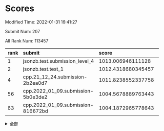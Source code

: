 # Scores

Modified Time: 2022-01-31 16:41:27

Submit Num: 207

All Rank Num: 113457

| rank |               submit               |       score        |       sigma        | pk_num |
| :--- | :--------------------------------- | :----------------- | :----------------- | :----- |
| 1    | jsonzb.test.submission_level_4     | 1013.006946111128  | 0.8248734648427661 | 2195   |
| 2    | jsonzb.test.test_1                 | 1012.4318680345457 | 0.8065574478206914 | 2194   |
| 4    | cpp.21_12_24.submission-2b2ea0d7   | 1011.8238552337758 | 0.8111771048876479 | 2192   |
| 56   | cpp.2022_01_09.submission-5b0e3de2 | 1004.5678889763443 | 0.7198706451310407 | 2195   |
| 63   | cpp.2022_01_09.submission-816672bd | 1004.1872965778643 | 0.7309781036530346 | 2190   |


<details>
<summary>全部</summary>

| rank |                 submit                 |       score        |       sigma        | pk_num |
| :--- | :------------------------------------- | :----------------- | :----------------- | :----- |
| 1    | jsonzb.test.submission_level_4         | 1013.006946111128  | 0.8248734648427661 | 2195   |
| 2    | jsonzb.test.test_1                     | 1012.4318680345457 | 0.8065574478206914 | 2194   |
| 3    | gobigger.level_3.submission_level_3_31 | 1011.8244606785483 | 0.783857364025048  | 2192   |
| 4    | cpp.21_12_24.submission-2b2ea0d7       | 1011.8238552337758 | 0.8111771048876479 | 2192   |
| 5    | gobigger.level_3.submission_level_3_36 | 1011.7812369923106 | 0.7734564313405738 | 2195   |
| 6    | gobigger.level_3.submission_level_3_26 | 1011.5102004418704 | 0.7979236829225449 | 2189   |
| 7    | gobigger.level_3.submission_level_3_25 | 1011.209996376544  | 0.7946593121191566 | 2197   |
| 8    | gobigger.level_3.submission_level_3_12 | 1011.2024741831476 | 0.7567928256182164 | 2192   |
| 9    | gobigger.level_3.submission_level_3_29 | 1011.0801106730883 | 0.7773598883232039 | 2191   |
| 10   | gobigger.level_3.submission_level_3_39 | 1010.9294536215684 | 0.7532894624331617 | 2190   |
| 11   | gobigger.level_3.submission_level_3_0  | 1010.8999855529632 | 0.7778594527018183 | 2197   |
| 12   | gobigger.level_3.submission_level_3_45 | 1010.8902422766611 | 0.7506999754042323 | 2192   |
| 13   | gobigger.level_3.submission_level_3_5  | 1010.7607811256009 | 0.7608583615680388 | 2191   |
| 14   | gobigger.level_3.submission_level_3_42 | 1010.6495771509709 | 0.7702161865942282 | 2193   |
| 15   | gobigger.level_3.submission_level_3_28 | 1010.4422759602494 | 0.7695709144617126 | 2195   |
| 16   | gobigger.level_3.submission_level_3_30 | 1010.4419892404482 | 0.7695103536392419 | 2194   |
| 17   | gobigger.level_3.submission_level_3_15 | 1010.2954241119312 | 0.7503561691624319 | 2194   |
| 18   | gobigger.level_3.submission_level_3_44 | 1010.2523580833993 | 0.7491018111193529 | 2191   |
| 19   | gobigger.level_3.submission_level_3_35 | 1010.2034592460035 | 0.7689792022553137 | 2194   |
| 20   | gobigger.level_3.submission_level_3_24 | 1010.202048938427  | 0.7613762208205407 | 2198   |
| 21   | gobigger.level_3.submission_level_3_2  | 1010.1611974369279 | 0.7504180838138853 | 2193   |
| 22   | gobigger.level_3.submission_level_3_4  | 1010.1131592788321 | 0.7585049478697684 | 2195   |
| 23   | gobigger.level_3.submission_level_3_8  | 1010.1090765927433 | 0.7720483504121113 | 2193   |
| 24   | gobigger.level_3.submission_level_3_27 | 1010.1005269387224 | 0.7437641069328585 | 2193   |
| 25   | gobigger.level_3.submission_level_3_40 | 1010.070819676957  | 0.7617674885144209 | 2188   |
| 26   | gobigger.level_3.submission_level_3_9  | 1010.0317463063842 | 0.7373243962784514 | 2191   |
| 27   | gobigger.level_3.submission_level_3_7  | 1009.942014238861  | 0.7568689344941139 | 2193   |
| 28   | gobigger.level_3.submission_level_3_18 | 1009.9368659620668 | 0.7754398457746589 | 2193   |
| 29   | gobigger.level_3.submission_level_3_16 | 1009.9198211533521 | 0.748299843617401  | 2193   |
| 30   | gobigger.level_3.submission_level_3_19 | 1009.9123419043664 | 0.7520618738736166 | 2191   |
| 31   | gobigger.level_3.submission_level_3_11 | 1009.89124499451   | 0.7523854668190153 | 2194   |
| 32   | gobigger.level_3.submission_level_3_22 | 1009.8858324688132 | 0.7635214136019297 | 2190   |
| 33   | gobigger.level_3.submission_level_3_10 | 1009.8784941705316 | 0.7433155618281326 | 2196   |
| 34   | gobigger.level_3.submission_level_3_20 | 1009.8491295792899 | 0.7596887541714232 | 2196   |
| 35   | gobigger.level_3.submission_level_3_33 | 1009.7657176042075 | 0.7663444840497445 | 2193   |
| 36   | gobigger.level_3.submission_level_3_1  | 1009.5537092513775 | 0.742061504795756  | 2195   |
| 37   | gobigger.level_3.submission_level_3_23 | 1009.506515957427  | 0.7486442667353276 | 2192   |
| 38   | gobigger.level_3.submission_level_3_14 | 1009.4834079035426 | 0.7591976848718901 | 2194   |
| 39   | gobigger.level_3.submission_level_3_21 | 1009.3565912145857 | 0.7622162096630591 | 2190   |
| 40   | gobigger.level_3.submission_level_3_13 | 1009.2773133347948 | 0.7460870079758751 | 2195   |
| 41   | gobigger.level_3.submission_level_3_47 | 1009.2760460102793 | 0.7622090418335672 | 2193   |
| 42   | gobigger.level_3.submission_level_3_3  | 1009.1537640765965 | 0.7490273850897304 | 2193   |
| 43   | gobigger.level_3.submission_level_3_46 | 1009.0912447224703 | 0.7416784300565789 | 2191   |
| 44   | gobigger.level_3.submission_level_3_43 | 1009.0848145141995 | 0.748503104407349  | 2191   |
| 45   | gobigger.level_3.submission_level_3_38 | 1009.0589366432598 | 0.7352368428415083 | 2187   |
| 46   | gobigger.level_3.submission_level_3_48 | 1009.021826423876  | 0.7329134740631317 | 2193   |
| 47   | gobigger.level_3.submission_level_3_41 | 1008.9667393931641 | 0.753865213390227  | 2192   |
| 48   | gobigger.level_3.submission_level_3_32 | 1008.915904267886  | 0.7599547848349717 | 2194   |
| 49   | gobigger.level_3.submission_level_3_49 | 1008.8094121061117 | 0.7404111783771069 | 2195   |
| 50   | gobigger.level_3.submission_level_3_17 | 1008.7504337923627 | 0.7515896578613713 | 2193   |
| 51   | gobigger.level_3.submission_level_3_34 | 1008.578980434392  | 0.746523587276121  | 2189   |
| 52   | gobigger.level_3.submission_level_3_6  | 1008.5785854826296 | 0.7406199221481016 | 2190   |
| 53   | gobigger.level_3.submission_level_3_37 | 1008.4947081022116 | 0.7191179877779061 | 2193   |
| 54   | gobigger.level_1.submission_level_1_30 | 1005.8207176770917 | 0.7235321618456265 | 2195   |
| 55   | gobigger.level_1.submission_level_1_8  | 1004.6612319465966 | 0.723620397208083  | 2193   |
| 56   | cpp.2022_01_09.submission-5b0e3de2     | 1004.5678889763443 | 0.7198706451310407 | 2195   |
| 57   | gobigger.level_1.submission_level_1_39 | 1004.5388757729901 | 0.7185819212179875 | 2188   |
| 58   | gobigger.level_1.submission_level_1_6  | 1004.3743806030677 | 0.708351569164506  | 2196   |
| 59   | gobigger.level_1.submission_level_1_31 | 1004.3400585372469 | 0.7108635269261663 | 2191   |
| 60   | gobigger.level_1.submission_level_1_32 | 1004.2587086637632 | 0.7238758067943067 | 2189   |
| 61   | gobigger.level_1.submission_level_1_48 | 1004.2537682492606 | 0.7229516758467742 | 2193   |
| 62   | gobigger.level_1.submission_level_1_17 | 1004.2180801606016 | 0.7149997775768313 | 2188   |
| 63   | cpp.2022_01_09.submission-816672bd     | 1004.1872965778643 | 0.7309781036530346 | 2190   |
| 64   | gobigger.level_1.submission_level_1_37 | 1003.981571509495  | 0.7219135394321851 | 2195   |
| 65   | gobigger.level_1.submission_level_1_14 | 1003.8647896841763 | 0.7101057344938327 | 2193   |
| 66   | gobigger.level_1.submission_level_1_0  | 1003.8204956986852 | 0.7204981716932102 | 2193   |
| 67   | gobigger.level_1.submission_level_1_45 | 1003.7311138209602 | 0.7122114356717465 | 2191   |
| 68   | gobigger.level_1.submission_level_1_35 | 1003.6550472370393 | 0.7088313122239134 | 2194   |
| 69   | gobigger.level_1.submission_level_1_11 | 1003.5717499312353 | 0.7055689940784104 | 2196   |
| 70   | gobigger.level_1.submission_level_1_1  | 1003.4965914352591 | 0.7316405771975705 | 2191   |
| 71   | gobigger.level_1.submission_level_1_22 | 1003.4605217771145 | 0.7139695167424386 | 2196   |
| 72   | gobigger.level_1.submission_level_1_5  | 1003.4391805850181 | 0.712711097113942  | 2189   |
| 73   | gobigger.level_1.submission_level_1_42 | 1003.3878253022706 | 0.7058917099512274 | 2196   |
| 74   | gobigger.level_1.submission_level_1_12 | 1003.3285354813273 | 0.7202124926749681 | 2193   |
| 75   | gobigger.level_1.submission_level_1_41 | 1003.3187848332689 | 0.7232881778269971 | 2194   |
| 76   | gobigger.level_1.submission_level_1_43 | 1003.3025858053645 | 0.7202231417704285 | 2192   |
| 77   | gobigger.level_1.submission_level_1_13 | 1003.2939624943044 | 0.7119985513010453 | 2195   |
| 78   | gobigger.level_1.submission_level_1_47 | 1003.2927447814479 | 0.730375611934194  | 2192   |
| 79   | gobigger.level_1.submission_level_1_21 | 1003.2570120842257 | 0.7024248374086873 | 2188   |
| 80   | gobigger.level_1.submission_level_1_29 | 1003.2408612482958 | 0.721803967526097  | 2194   |
| 81   | gobigger.level_1.submission_level_1_38 | 1003.1712397036529 | 0.7119718870393962 | 2189   |
| 82   | gobigger.level_1.submission_level_1_44 | 1003.167691818978  | 0.7121609368629283 | 2193   |
| 83   | gobigger.level_1.submission_level_1_33 | 1003.1213058975209 | 0.7024926657116157 | 2191   |
| 84   | gobigger.level_1.submission_level_1_16 | 1003.119235100195  | 0.7221084176185214 | 2193   |
| 85   | gobigger.level_1.submission_level_1_24 | 1003.1027495993602 | 0.7141894916976521 | 2196   |
| 86   | gobigger.level_1.submission_level_1_4  | 1003.0625030628096 | 0.712137324423323  | 2191   |
| 87   | gobigger.level_1.submission_level_1_9  | 1003.0359965195527 | 0.7109015465405417 | 2197   |
| 88   | gobigger.level_1.submission_level_1_26 | 1002.982388757771  | 0.7236566369568902 | 2189   |
| 89   | gobigger.level_1.submission_level_1_10 | 1002.9020586149895 | 0.717279342689609  | 2189   |
| 90   | gobigger.level_1.submission_level_1_25 | 1002.8589335934773 | 0.710794075396513  | 2188   |
| 91   | gobigger.level_1.submission_level_1_2  | 1002.85315007877   | 0.7113172706463382 | 2193   |
| 92   | gobigger.level_1.submission_level_1_27 | 1002.8335130264386 | 0.7202947254147656 | 2197   |
| 93   | gobigger.level_1.submission_level_1_46 | 1002.794708691439  | 0.7156694802927411 | 2196   |
| 94   | gobigger.level_1.submission_level_1_15 | 1002.6584708908849 | 0.722962506578058  | 2192   |
| 95   | gobigger.level_1.submission_level_1_34 | 1002.6280562912852 | 0.7215461366649074 | 2192   |
| 96   | gobigger.level_1.submission_level_1_20 | 1002.5946090988547 | 0.710344520268735  | 2195   |
| 97   | gobigger.level_1.submission_level_1_49 | 1002.5244998610669 | 0.7135439916516212 | 2193   |
| 98   | gobigger.level_1.submission_level_1_23 | 1002.4314485436774 | 0.7150202619753835 | 2193   |
| 99   | gobigger.level_1.submission_level_1_19 | 1002.3506506496183 | 0.7050004659797342 | 2193   |
| 100  | gobigger.level_1.submission_level_1_28 | 1002.2484896514147 | 0.7124334221905254 | 2193   |
| 101  | gobigger.level_1.submission_level_1_3  | 1002.1209017489659 | 0.7208909793724857 | 2191   |
| 102  | gobigger.level_1.submission_level_1_7  | 1001.6094762104358 | 0.7076134402242066 | 2185   |
| 103  | gobigger.level_1.submission_level_1_18 | 1001.5122975865655 | 0.7144737427086564 | 2194   |
| 104  | gobigger.level_1.submission_level_1_40 | 1001.350544511524  | 0.7094763427329395 | 2194   |
| 105  | gobigger.level_1.submission_level_1_36 | 1001.1823310625452 | 0.7116151209708805 | 2193   |
| 106  | gobigger.random.submission_random_1    | 997.5369586403556  | 0.7066896939199395 | 2190   |
| 107  | gobigger.random.submission_random_27   | 997.0248862999764  | 0.7092524278359905 | 2192   |
| 108  | gobigger.random.submission_random_19   | 996.9299266288133  | 0.7118519215835286 | 2195   |
| 109  | gobigger.random.submission_random_17   | 996.8045266037254  | 0.7056306756568412 | 2198   |
| 110  | gobigger.random.submission_random_35   | 996.7666870038096  | 0.7072378472033091 | 2192   |
| 111  | gobigger.random.submission_random_30   | 996.7263362382404  | 0.7081989483792069 | 2195   |
| 112  | gobigger.random.submission_random_47   | 996.672012461751   | 0.7047931111852624 | 2197   |
| 113  | gobigger.random.submission_random_14   | 996.5828578673229  | 0.7144884301480099 | 2190   |
| 114  | gobigger.random.submission_random_38   | 996.5638495398113  | 0.7014423787058659 | 2190   |
| 115  | gobigger.random.submission_random_18   | 996.553670294423   | 0.6996804519994662 | 2190   |
| 116  | gobigger.random.submission_random_22   | 996.4605068802182  | 0.7138741154347658 | 2191   |
| 117  | gobigger.random.submission_random_37   | 996.4146073245847  | 0.7303409124224427 | 2194   |
| 118  | gobigger.random.submission_random_49   | 996.3939993172447  | 0.7173115795246677 | 2190   |
| 119  | gobigger.random.submission_random_20   | 996.3102701247398  | 0.7150465601853525 | 2194   |
| 120  | gobigger.random.submission_random_28   | 996.2623207495717  | 0.7060689840196187 | 2190   |
| 121  | gobigger.random.submission_random_41   | 996.1894544185702  | 0.7228066858552141 | 2191   |
| 122  | gobigger.random.submission_random_21   | 996.1727787643557  | 0.7089479521239134 | 2195   |
| 123  | gobigger.random.submission_random_45   | 996.1490635326413  | 0.7115914910875367 | 2194   |
| 124  | gobigger.random.submission_random_25   | 996.1438053148935  | 0.7153871805470204 | 2191   |
| 125  | gobigger.random.submission_random_5    | 996.1289653335781  | 0.7252607218041209 | 2194   |
| 126  | gobigger.random.submission_random_2    | 996.1275884451982  | 0.7177172444402845 | 2191   |
| 127  | gobigger.random.submission_random_33   | 996.0773823532895  | 0.707404176428915  | 2192   |
| 128  | gobigger.random.submission_random_24   | 996.0750025157408  | 0.6972162913378575 | 2194   |
| 129  | gobigger.random.submission_random_34   | 995.8892089493706  | 0.7080383447392361 | 2194   |
| 130  | gobigger.random.submission_random_29   | 995.8587347801262  | 0.7029314598437499 | 2192   |
| 131  | gobigger.random.submission_random_9    | 995.7868007602113  | 0.6969303736297346 | 2196   |
| 132  | gobigger.random.submission_random_11   | 995.7289349581866  | 0.6993576081549803 | 2191   |
| 133  | gobigger.random.submission_random_23   | 995.7097104467882  | 0.7058776738563508 | 2193   |
| 134  | gobigger.random.submission_random_42   | 995.708864207653   | 0.7086950125540452 | 2194   |
| 135  | gobigger.random.submission_random_48   | 995.6928279026912  | 0.7123951091059464 | 2197   |
| 136  | gobigger.random.submission_random_36   | 995.6654669704682  | 0.7069788265030537 | 2194   |
| 137  | gobigger.random.submission_random_3    | 995.5837415582814  | 0.7129130801620783 | 2196   |
| 138  | gobigger.random.submission_random_46   | 995.560993783885   | 0.7080208922660138 | 2190   |
| 139  | gobigger.random.submission_random_12   | 995.5089925954521  | 0.7209544064629867 | 2192   |
| 140  | gobigger.random.submission_random_44   | 995.4867641350423  | 0.7060750028056275 | 2189   |
| 141  | gobigger.random.submission_random_10   | 995.4814770356675  | 0.7147732359008644 | 2191   |
| 142  | gobigger.random.submission_random_15   | 995.3931715235582  | 0.7098003990080042 | 2193   |
| 143  | gobigger.random.submission_random_4    | 995.381325255741   | 0.7144605537606314 | 2190   |
| 144  | gobigger.random.submission_random_26   | 995.3748591432268  | 0.705694804967922  | 2193   |
| 145  | gobigger.random.submission_random_40   | 995.3547699415222  | 0.698815055159416  | 2194   |
| 146  | gobigger.random.submission_random_6    | 995.3486061930097  | 0.7209794597015388 | 2192   |
| 147  | gobigger.random.submission_random_0    | 995.3442258523448  | 0.7175241152585592 | 2188   |
| 148  | gobigger.random.submission_random_31   | 995.3310875117518  | 0.718597651850885  | 2190   |
| 149  | gobigger.random.submission_random_16   | 995.319945918566   | 0.7208195279695735 | 2188   |
| 150  | gobigger.random.submission_random_8    | 995.0708074679352  | 0.702960620092152  | 2194   |
| 151  | gobigger.random.submission_random_32   | 995.0651528925603  | 0.7122129398306102 | 2188   |
| 152  | gobigger.random.submission_random_43   | 994.8329545522106  | 0.719513418116062  | 2195   |
| 153  | gobigger.random.submission_random_7    | 994.6622448359717  | 0.7140954275802682 | 2190   |
| 154  | gobigger.random.submission_random_39   | 994.6244483963668  | 0.7088038715007987 | 2192   |
| 155  | gobigger.random.submission_random_13   | 994.4779177201123  | 0.7237816445519492 | 2191   |
| 156  | gobigger.level_2.submission_level_2_15 | 994.0993648419646  | 0.7245530904367381 | 2193   |
| 157  | gobigger.level_2.submission_level_2_45 | 993.5019170361861  | 0.7328352006136111 | 2189   |
| 158  | gobigger.level_2.submission_level_2_44 | 993.335896815648   | 0.7458873080852205 | 2196   |
| 159  | gobigger.level_2.submission_level_2_26 | 993.2380566489429  | 0.7554339425782058 | 2195   |
| 160  | gobigger.level_2.submission_level_2_6  | 993.21557156529    | 0.7411857339612241 | 2193   |
| 161  | gobigger.level_2.submission_level_2_38 | 992.9487609514848  | 0.7295774332991284 | 2193   |
| 162  | gobigger.level_2.submission_level_2_9  | 992.9016195782655  | 0.7312809045252092 | 2189   |
| 163  | gobigger.level_2.submission_level_2_30 | 992.8999546065825  | 0.737573656000783  | 2190   |
| 164  | gobigger.level_2.submission_level_2_2  | 992.8278865434855  | 0.7444605798728832 | 2197   |
| 165  | gobigger.level_2.submission_level_2_34 | 992.8135745416168  | 0.7233977438642732 | 2193   |
| 166  | gobigger.level_2.submission_level_2_21 | 992.7535643370143  | 0.7298870197399021 | 2192   |
| 167  | gobigger.level_2.submission_level_2_31 | 992.7168824060217  | 0.747275077683554  | 2192   |
| 168  | gobigger.level_2.submission_level_2_48 | 992.6961672128144  | 0.7340103977522604 | 2193   |
| 169  | gobigger.level_2.submission_level_2_33 | 992.6759691396462  | 0.734216162351783  | 2189   |
| 170  | gobigger.level_2.submission_level_2_47 | 992.6297597797692  | 0.7402259610615614 | 2189   |
| 171  | gobigger.level_2.submission_level_2_27 | 992.5778217809154  | 0.7404988662223687 | 2192   |
| 172  | gobigger.level_2.submission_level_2_36 | 992.5756578913929  | 0.7354601389079282 | 2187   |
| 173  | gobigger.level_2.submission_level_2_5  | 992.5741242221869  | 0.7348609881116569 | 2194   |
| 174  | gobigger.level_2.submission_level_2_8  | 992.5536734964121  | 0.7359826794939313 | 2193   |
| 175  | gobigger.level_2.submission_level_2_23 | 992.5206561160736  | 0.7443667248429942 | 2189   |
| 176  | gobigger.level_2.submission_level_2_25 | 992.519959215233   | 0.7423301292782833 | 2194   |
| 177  | gobigger.level_2.submission_level_2_16 | 992.3935477880075  | 0.7294403202099257 | 2193   |
| 178  | gobigger.level_2.submission_level_2_13 | 992.3804267649487  | 0.7324507481894191 | 2191   |
| 179  | gobigger.level_2.submission_level_2_46 | 992.2528953810588  | 0.7361741901065867 | 2192   |
| 180  | gobigger.level_2.submission_level_2_11 | 992.2086823745916  | 0.7508347497121372 | 2195   |
| 181  | gobigger.level_2.submission_level_2_49 | 992.202397957274   | 0.7474670696995964 | 2195   |
| 182  | gobigger.level_2.submission_level_2_24 | 992.028043646636   | 0.7420439495564525 | 2192   |
| 183  | gobigger.level_2.submission_level_2_12 | 991.9704505222494  | 0.7409261271017317 | 2190   |
| 184  | gobigger.level_2.submission_level_2_0  | 991.9679269172141  | 0.734038659013804  | 2190   |
| 185  | gobigger.level_2.submission_level_2_17 | 991.845795096017   | 0.7470094527993241 | 2191   |
| 186  | gobigger.level_2.submission_level_2_19 | 991.8340450092829  | 0.7550562223320647 | 2185   |
| 187  | gobigger.level_2.submission_level_2_35 | 991.7710969162666  | 0.7287092224535856 | 2191   |
| 188  | gobigger.level_2.submission_level_2_37 | 991.758971744344   | 0.7650263762817672 | 2190   |
| 189  | gobigger.level_2.submission_level_2_4  | 991.6606407958828  | 0.7541513699660894 | 2197   |
| 190  | gobigger.level_2.submission_level_2_14 | 991.6600364147533  | 0.7599062163491708 | 2190   |
| 191  | gobigger.level_2.submission_level_2_1  | 991.5188661212155  | 0.7480560123967271 | 2197   |
| 192  | gobigger.level_2.submission_level_2_7  | 991.4301969358828  | 0.7331571160701945 | 2190   |
| 193  | gobigger.level_2.submission_level_2_32 | 991.3882757987082  | 0.7438989974559098 | 2194   |
| 194  | gobigger.level_2.submission_level_2_40 | 991.3525049480306  | 0.7541111172202856 | 2191   |
| 195  | gobigger.level_2.submission_level_2_39 | 991.2704838064321  | 0.7347912067251186 | 2194   |
| 196  | gobigger.level_2.submission_level_2_18 | 991.2413402006765  | 0.7607938635577479 | 2191   |
| 197  | gobigger.level_2.submission_level_2_22 | 991.2403758997748  | 0.7566829473736938 | 2196   |
| 198  | gobigger.level_2.submission_level_2_3  | 991.1060648834683  | 0.7539576251275716 | 2190   |
| 199  | gobigger.level_2.submission_level_2_41 | 990.897334353884   | 0.7643519471747926 | 2190   |
| 200  | gobigger.level_2.submission_level_2_29 | 990.8546216311729  | 0.781462432639078  | 2190   |
| 201  | gobigger.level_2.submission_level_2_10 | 990.7724088936322  | 0.7404584010639169 | 2190   |
| 202  | gobigger.level_2.submission_level_2_42 | 990.6203745749388  | 0.7733990695358198 | 2195   |
| 203  | gobigger.level_2.submission_level_2_20 | 990.4729634024125  | 0.7573851621967063 | 2189   |
| 204  | gobigger.level_2.submission_level_2_43 | 990.4158728243107  | 0.7450904902804689 | 2193   |
| 205  | gobigger.level_2.submission_level_2_28 | 990.2966239672324  | 0.7576996466785738 | 2197   |
| 206  | gobigger.none.submission_none_1        | 979.0067402800319  | 1.163648888095832  | 2195   |
| 207  | gobigger.none.submission_none_0        | 977.1229325535522  | 1.2812270323547994 | 2190   |

</details>